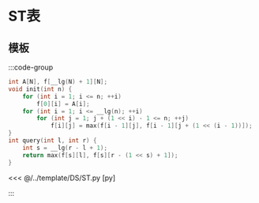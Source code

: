 # ST表

## 模板

:::code-group

```cpp
int A[N], f[__lg(N) + 1][N];
void init(int n) {
    for (int i = 1; i <= n; ++i)
        f[0][i] = A[i];
    for (int i = 1; i <= __lg(n); ++i)
        for (int j = 1; j + (1 << i) - 1 <= n; ++j)
            f[i][j] = max(f[i - 1][j], f[i - 1][j + (1 << (i - 1))]);
}
int query(int l, int r) {
    int s = __lg(r - l + 1);
    return max(f[s][l], f[s][r - (1 << s) + 1]);
}
```

<<< @/../template/DS/ST.py [py]

:::